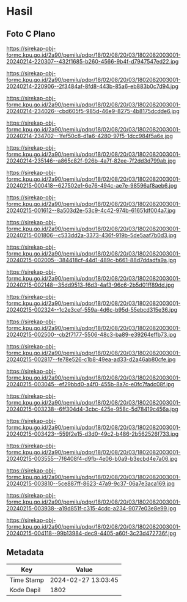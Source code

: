 # Hasil

## Foto C Plano

https://sirekap-obj-formc.kpu.go.id/2a90/pemilu/pdpr/18/02/08/20/03/1802082003001-20240214-220307--432f1685-b260-4566-9b4f-d7947547ed22.jpg

https://sirekap-obj-formc.kpu.go.id/2a90/pemilu/pdpr/18/02/08/20/03/1802082003001-20240214-220906--2f3484af-8fd8-443b-85a6-eb883b0c7d94.jpg

https://sirekap-obj-formc.kpu.go.id/2a90/pemilu/pdpr/18/02/08/20/03/1802082003001-20240214-234026--cbd605f5-985d-46e9-8275-4b8175dcdde6.jpg

https://sirekap-obj-formc.kpu.go.id/2a90/pemilu/pdpr/18/02/08/20/03/1802082003001-20240214-234702--1fef50c8-d1a6-4280-97f5-1dcc984f5a6e.jpg

https://sirekap-obj-formc.kpu.go.id/2a90/pemilu/pdpr/18/02/08/20/03/1802082003001-20240214-235146--a865c82f-926b-4a7f-82ee-7f2dd3d799ab.jpg

https://sirekap-obj-formc.kpu.go.id/2a90/pemilu/pdpr/18/02/08/20/03/1802082003001-20240215-000418--627502e1-6e76-494c-ae7e-98596af8aeb6.jpg

https://sirekap-obj-formc.kpu.go.id/2a90/pemilu/pdpr/18/02/08/20/03/1802082003001-20240215-001612--8a503d2e-53c9-4c42-974b-61651df004a7.jpg

https://sirekap-obj-formc.kpu.go.id/2a90/pemilu/pdpr/18/02/08/20/03/1802082003001-20240215-001806--c533dd2a-3373-436f-919b-5de5aaf7b0d3.jpg

https://sirekap-obj-formc.kpu.go.id/2a90/pemilu/pdpr/18/02/08/20/03/1802082003001-20240215-002005--384418cf-44d1-489c-b661-88d7ddadfa9a.jpg

https://sirekap-obj-formc.kpu.go.id/2a90/pemilu/pdpr/18/02/08/20/03/1802082003001-20240215-002148--35dd9513-f6d3-4af3-96c6-2b5d01ff89dd.jpg

https://sirekap-obj-formc.kpu.go.id/2a90/pemilu/pdpr/18/02/08/20/03/1802082003001-20240215-002324--1c2e3cef-559a-4d6c-b95d-55ebcd315e36.jpg

https://sirekap-obj-formc.kpu.go.id/2a90/pemilu/pdpr/18/02/08/20/03/1802082003001-20240215-002500--cb2f7177-5506-48c3-ba89-e39264effb73.jpg

https://sirekap-obj-formc.kpu.go.id/2a90/pemilu/pdpr/18/02/08/20/03/1802082003001-20240215-002817--fe78e526-c1b8-49ea-ad33-d2a46ab80cfe.jpg

https://sirekap-obj-formc.kpu.go.id/2a90/pemilu/pdpr/18/02/08/20/03/1802082003001-20240215-003045--ef29bbd0-a4f0-455b-8a7c-e0fc7fadc08f.jpg

https://sirekap-obj-formc.kpu.go.id/2a90/pemilu/pdpr/18/02/08/20/03/1802082003001-20240215-003238--6ff304d4-3cbc-425e-958c-5d78419c456a.jpg

https://sirekap-obj-formc.kpu.go.id/2a90/pemilu/pdpr/18/02/08/20/03/1802082003001-20240215-003423--559f2e15-d3d0-49c2-b486-2b562526f733.jpg

https://sirekap-obj-formc.kpu.go.id/2a90/pemilu/pdpr/18/02/08/20/03/1802082003001-20240215-003555--7f6408f4-d9fb-4e06-b0a9-b3ecbd4e7a06.jpg

https://sirekap-obj-formc.kpu.go.id/2a90/pemilu/pdpr/18/02/08/20/03/1802082003001-20240215-003810--5ce887ff-8623-47a9-9c37-06a7e3aca169.jpg

https://sirekap-obj-formc.kpu.go.id/2a90/pemilu/pdpr/18/02/08/20/03/1802082003001-20240215-003938--a19d851f-c315-4cdc-a234-9077e03e8e99.jpg

https://sirekap-obj-formc.kpu.go.id/2a90/pemilu/pdpr/18/02/08/20/03/1802082003001-20240215-004118--99b13984-dec9-4405-a60f-3c23d472736f.jpg


## Metadata

| Key        | Value               |
| ---------- | ------------------- |
| Time Stamp | 2024-02-27 13:03:45 |
| Kode Dapil | 1802                |




